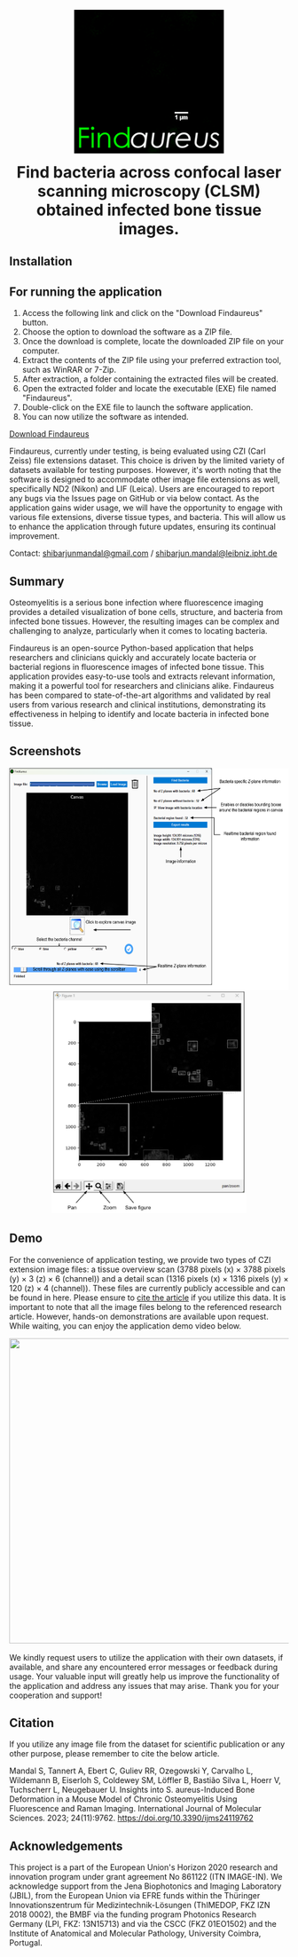 <p align="center">
<img src = "https://github.com/shibarjun/Findaureus/blob/main/Images/Findaureus_icon_readme.gif" />
</p>

<h1 align="center" style="margin-top: 0px;">Find bacteria across confocal laser scanning microscopy (CLSM) obtained infected bone tissue images.</h1>

## Installation

For running the application
----------------------------------------------------------
1. Access the following link and click on the "Download Findaureus" button.
2. Choose the option to download the software as a ZIP file.
3. Once the download is complete, locate the downloaded ZIP file on your computer.
4. Extract the contents of the ZIP file using your preferred extraction tool, such as WinRAR or 7-Zip.
5. After extraction, a folder containing the extracted files will be created.
6. Open the extracted folder and locate the executable (EXE) file named "Findaureus".
7. Double-click on the EXE file to launch the software application.
8. You can now utilize the software as intended.

[Download Findaureus](https://github.com/shibarjun/Findaureus/releases/download/untagged-535b007f3400e6311660/Findaureus.zip)

Findaureus, currently under testing, is being evaluated using CZI (Carl Zeiss) file extensions dataset. This choice is driven by the limited variety of datasets available for testing purposes. However, it's worth noting that the software is designed to accommodate other image file extensions as well, specifically ND2 (Nikon) and LIF (Leica). Users are encouraged to report any bugs via the Issues page on GitHub or via below contact. As the application gains wider usage, we will have the opportunity to engage with various file extensions, diverse tissue types, and bacteria. This will allow us to enhance the application through future updates, ensuring its continual improvement.

Contact: shibarjunmandal@gmail.com / shibarjun.mandal@leibniz.ipht.de

## Summary

Osteomyelitis is a serious bone infection where fluorescence imaging provides a detailed visualization of bone cells, structure, and bacteria from infected bone tissues. However, the resulting images can be complex and challenging to analyze, particularly when it comes to locating bacteria. 

Findaureus is an open-source Python-based application that helps researchers and clinicians quickly and accurately locate bacteria or bacterial regions in fluorescence images of infected bone tissue. This application provides easy-to-use tools and extracts relevant information, making it a powerful tool for researchers and clinicians alike. Findaureus has been compared to state-of-the-art algorithms and validated by real users from various research and clinical institutions, demonstrating its effectiveness in helping to identify and locate bacteria in infected bone tissue. 

## Screenshots

<p align="center">
<img src = "https://github.com/shibarjun/Findaureus/blob/main/Images/Screenshot_1.png" width="550" height="400" /><img src = "https://github.com/shibarjun/Findaureus/blob/main/Images/Screenshot_2.png" width="350" height="400" />   
</p>

## Demo

For the convenience of application testing, we provide two types of CZI extension image files: a tissue overview scan (3788 pixels (x) × 3788 pixels (y) × 3 (z) × 6 (channel)) and a detail scan (1316 pixels (x) × 1316 pixels (y) × 120 (z) × 4 (channel)). These files are currently publicly accessible and can be found in here. Please ensure to [cite the article](https://www.mdpi.com/1422-0067/24/11/9762) if you utilize this data. It is important to note that all the image files belong to the referenced research article. However, hands-on demonstrations are available upon request. While waiting, you can enjoy the application demo video below.

<p align="center">
<img src = "https://github.com/shibarjun/FindAureus/blob/main/Images/Findaureus_Demo.gif" width="600" height="550" />   
</p>

We kindly request users to utilize the application with their own datasets, if available, and share any encountered error messages or feedback during usage. Your valuable input will greatly help us improve the functionality of the application and address any issues that may arise. Thank you for your cooperation and support!

## Citation
If you utilize any image file from the dataset for scientific publication or any other purpose, please remember to cite the below article.

Mandal S, Tannert A, Ebert C, Guliev RR, Ozegowski Y, Carvalho L, Wildemann B, Eiserloh S, Coldewey SM, Löffler B, Bastião Silva L, Hoerr V, Tuchscherr L, Neugebauer U. Insights into S. aureus-Induced Bone Deformation in a Mouse Model of Chronic Osteomyelitis Using Fluorescence and Raman Imaging. International Journal of Molecular Sciences. 2023; 24(11):9762. https://doi.org/10.3390/ijms24119762

## Acknowledgements

This project is a part of the European Union's Horizon 2020 research and innovation program under grant agreement No 861122 (ITN IMAGE-IN). We acknowledge support from the Jena Biophotonics and Imaging Laboratory (JBIL), from the European Union via EFRE funds within the Thüringer Innovationszentrum für Medizintechnik-Lösungen (ThIMEDOP, FKZ IZN 2018 0002), the BMBF via the funding program Photonics Research Germany (LPI, FKZ: 13N15713) and via the CSCC (FKZ 01EO1502) and the Institute of Anatomical and Molecular Pathology, University Coimbra, Portugal.

